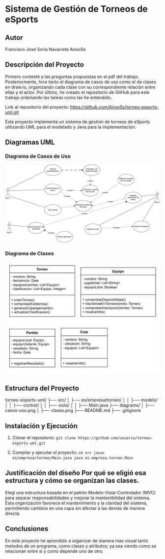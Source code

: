 # Sistema de Gestión de Torneos de eSports

## Autor
  Francisco José Soria Navarrete
  AirooSs

## Descripción del Proyecto
  Primero contesté a las preguntas propuestas en el pdf del trabajo.
  Posteriormente, hice tanto el diagrama de casos de uso como el de clases en draw.io, organizando cada clase con su correspondiente relación entre ellas y el actor.
  Por último, he creado el repositorio de GitHub para este trabajo ordenando las tareas como las he entendido.

Link al repositorio del proyecto: https://github.com/AirooSs/torneo-esports-uml.git

Este proyecto implementa un sistema de gestión de torneos de eSports utilizando UML para el modelado y Java para la implementación.

## Diagramas UML
  ### Diagrama de Casos de Uso
  ![Diagrama de casos de uso](diagrams/casos-uso.png)
### Diagrama de Clases
  ![Diagrama de clases](diagrams/clases.png)

## Estructura del Proyecto

torneo-esports-uml/ ├── src/
│ ├── es/empresa/torneo/ 
│ │ ├── modelo/ 
│ │ ├── control/ 
│ │ ├── vista/
│ │ ├── Main.java
├── diagrams/ 
│ ├── casos-uso.png 
│ ├── clases.png
├── README.md
├── .gitignore


## Instalación y Ejecución
  1. Clonar el repositorio: `git clone https://github.com/usuario/torneo-esports-uml.git`

  2. Compilar y ejecutar el proyecto: `cd src javac es/empresa/torneo/Main.java java es.empresa.torneo.Main`

## Justificación del diseño Por qué se eligió esa estructura y cómo se organizan las clases.
  Elegí una estructura basada en el patrón Modelo-Vista-Controlador (MVC) para separar responsabilidades y mejorar la mantenibilidad del sistema.
  Esta organización favorece el mantenimiento y la claridad del sistema, permitiendo cambios en una capa sin afectar a las demás de manera directa.
## Conclusiones
  En este proyecto he aprendido a organizar de manera mas visual tanto metodos de un programa, como clases y atributos; ya sea viendo como se relacionan entre si y como depende uno de      otro.

